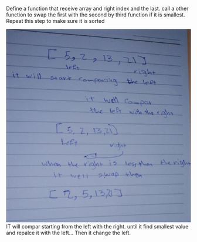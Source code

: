Define a function that receive array and right index and the last.
call a other function to swap  the first with the second by third function if it is smallest.
Repeat this step to make sure it is sorted



![](CHHHHH28.jpeg)
IT will compar starting from the left with the right. until it find smallest value and repalce it with the left... 
Then it change the left.